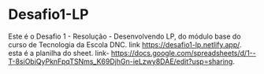 # Desafio1-LP
Este é o Desafio 1 - Resolução - Desenvolvendo LP, do módulo base do curso de Tecnologia da Escola DNC. link https://desafio1-lp.netlify.app/.
esta é a planilha do sheet. link- https://docs.google.com/spreadsheets/d/1--T-8siObiQyPknFpqTSNms_K69DjhGn-ieLzwy8DAE/edit?usp=sharing.
